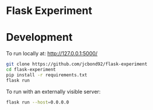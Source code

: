 # Flask Experiment

# Development

To run locally at: http://127.0.0.1:5000/

```bash
git clone https://github.com/jcbond92/flask-experiment
cd flask-experiment
pip install -r requirements.txt
flask run
```

To run with an externally visible server:

```bash
flask run --host=0.0.0.0
```
